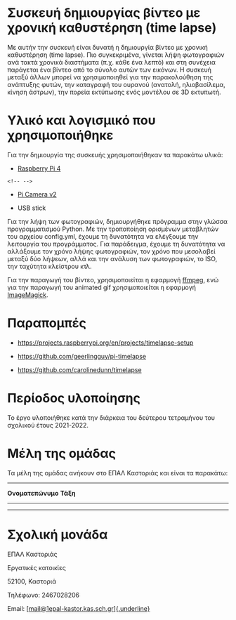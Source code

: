 # Συσκευή δημιουργίας βίντεο με χρονική καθυστέρηση (time lapse)

Με αυτήν την συσκευή είναι δυνατή η δημιουργία βίντεο με χρονική
καθυστέρηση (time lapse). Πιο συγκεκριμένα, γίνεται λήψη φωτογραφιών ανά
τακτά χρονικά διαστήματα (π.χ. κάθε ένα λεπτό) και στη συνέχεια
παράγεται ένα βίντεο από το σύνολο αυτών των εικόνων. Η συσκευή μεταξύ
άλλων μπορεί να χρησιμοποιηθεί για την παρακολούθηση της ανάπτυξης
φυτών, την καταγραφή του ουρανού (ανατολή, ηλιοβασίλεμα, κίνηση άστρων),
την πορεία εκτύπωσης ενός μοντέλου σε 3D εκτυπωτή.

# Υλικό και λογισμικό που χρησιμοποιήθηκε

Για την δημιουργία της συσκευής χρησιμοποιήθηκαν τα παρακάτω υλικά:

-   [Raspberry Pi
    4](https://www.raspberrypi.com/products/raspberry-pi-4-model-b/)

```{=html}
<!-- -->
```
-   [Pi Camera
    v2](https://www.raspberrypi.com/products/camera-module-v2/)

-   USB stick

Για την λήψη των φωτογραφιών, δημιουργήθηκε πρόγραμμα στην γλώσσα
προγραμματισμού Python. Με την τροποποίηση ορισμένων μεταβλητών του
αρχείου config.yml, έχουμε τη δυνατότητα να ελέγξουμε την λειτουργία του
προγράμματος. Για παράδειγμα, έχουμε τη δυνατότητα να αλλάξουμε τον
χρόνο λήψης φωτογραφιών, τον χρόνο που μεσολαβεί μεταξύ δύο λήψεων, αλλά
και την ανάλυση των φωτογραφιών, το ISO, την ταχύτητα κλείστρου κτλ.

Για την παραγωγή του βίντεο, χρησιμοποιείται η εφαρμογή
[ffmpeg](https://ffmpeg.org/), ενώ για την παραγωγή του animated gif
χρησιμοποιείται η εφαρμογή
[ImageMagick](https://imagemagick.org/index.php).

# Παραπομπές

-   <https://projects.raspberrypi.org/en/projects/timelapse-setup>

-   <https://github.com/geerlingguy/pi-timelapse>

-   <https://github.com/carolinedunn/timelapse>

# Περίοδος υλοποίησης

Το έργο υλοποιήθηκε κατά την διάρκεια του δεύτερου τετραμήνου του
σχολικού έτους 2021-2022.

# Μέλη της ομάδας

Τα μέλη της ομάδας ανήκουν στο ΕΠΑΛ Καστοριάς και είναι τα παρακάτω:

  -----------------------------------------------------------------------
  **Ονοματεπώνυμο**                   **Τάξη**
  ----------------------------------- -----------------------------------
                                      

                                      

                                      

                                      
  -----------------------------------------------------------------------

# Σχολική μονάδα

ΕΠΑΛ Καστοριάς

Εργατικές κατοικίες

52100, Καστοριά

Τηλέφωνο: 2467028206

Email:
[[mail@1epal-kastor.kas.sch.gr]{.underline}](https://github.com/ththemelis/epal-airquality/blob/main/mail@1epal-kastor.kas.sch.gr)
